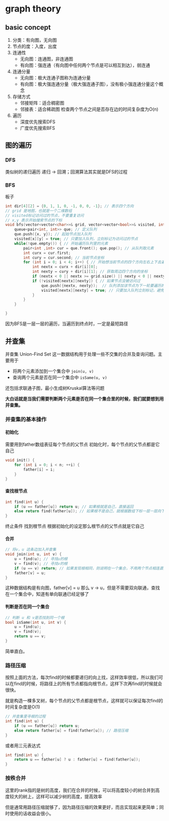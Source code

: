 # graph theory
## basic concept
1. 分类：有向图，无向图
2. 节点的度：入度，出度
3. 连通性
    - 无向图：连通图，非连通图
    - 有向图：强连通（有向图中任何两个节点是可以相互到达），弱连通
4. 连通分量
    - 无向图：极大连通子图称为连通分量
    - 有向图：极大强连通分量（极大强连通子图），没有极小强连通分量这个概念
5. 存储方式
    - 邻接矩阵：适合稠密图
    - 邻接表：适合稀疏图 检查两个节点之间是否存在边的时间复杂度为O(n)
6. 遍历
    - 深度优先搜索DFS
    - 广度优先搜索BFS
## 图的遍历
### DFS
类似树的递归遍历 递归 -> 回溯；回溯算法其实就是DFS的过程

### BFS
板子
```c++
int dir[4][2] = {0, 1, 1, 0, -1, 0, 0, -1}; // 表示四个方向
// grid 是地图，也就是一个二维数组
// visited标记访问过的节点，不要重复访问
// x,y 表示开始搜索节点的下标
void bfs(vector<vector<char>>& grid, vector<vector<bool>>& visited, int x, int y) {
    queue<pair<int, int>> que; // 定义队列
    que.push({x, y}); // 起始节点加入队列
    visited[x][y] = true; // 只要加入队列，立刻标记为访问过的节点
    while(!que.empty()) { // 开始遍历队列里的元素
        pair<int ,int> cur = que.front(); que.pop(); // 从队列取元素
        int curx = cur.first;
        int cury = cur.second; // 当前节点坐标
        for (int i = 0; i < 4; i++) { // 开始想当前节点的四个方向左右上下去遍历
            int nextx = curx + dir[i][0];
            int nexty = cury + dir[i][1]; // 获取周边四个方向的坐标
            if (nextx < 0 || nextx >= grid.size() || nexty < 0 || nexty >= grid[0].size()) continue;  // 坐标越界了，直接跳过
            if (!visited[nextx][nexty]) { // 如果节点没被访问过
                que.push({nextx, nexty});  // 队列添加该节点为下一轮要遍历的节点
                visited[nextx][nexty] = true; // 只要加入队列立刻标记，避免重复访问
            }
        }
    }

}
```
因为BFS是一层一层的遍历，当遍历到终点时，一定是最短路径

## 并查集
并查集 Union-Find Set 这一数据结构用于处理一些不交集的合并及查询问题。主要用于
- 将两个元素添加到一个集合中     ```join(u, v)```
- 查询两个元素是否在同一个集合中  ```isSame(u, v)```

还包括求联通子图，最小生成树Kruskal算法等问题

**大白话就是当我们需要判断两个元素是否在同一个集合里的时候，我们就要想到用并查集。**

### 并查集的基本操作
#### 初始化
需要用到father数组表征每个节点的父节点 初始化时，每个节点的父节点都是它自己
```c++
void init() {
    for (int i = 0; i < n; ++i) {
        father[i] = i;
    }
}
```
#### 查找根节点
```c++
int find(int u) {
    if (u == father[u]) return u; // 如果根就是自己，直接返回
    else return find(father[u]); // 如果根不是自己，就根据数组下标一层一层向下找
}
```
终止条件 找到根节点 根据初始化的设定那么根节点的父节点就是它自己
#### 合并
```c++
// 将v，u 这条边加入并查集
void join(int u, int v) {
    u = find(u); // 寻找u的根
    v = find(v); // 寻找v的根
    if (u == v) return; // 如果发现根相同，则说明在一个集合，不用两个节点相连直接返回
    father[v] = u;
}
```
这种数据结构是有向图，father[v] = u 那么 v -> u，但是不需要双向联通，查找在一个集合中，知道有单向联通已经足够了
#### 判断是否在同一个集合
```c++
// 判断 u 和 v是否找到同一个根
bool isSame(int u, int v) {
    u = find(u);
    v = find(v);
    return u == v;
}
```
简单直白。
### 路径压缩
按照上面的方法，每次find的时候都要递归的向上找，这样效率很低，所以我们可以在find的时候，将路径上的所有节点都指向根节点，这样下次再find的时候就会很快。

就是构造一棵多叉树，每个节点的父节点都是根节点，这样就可以保证每次find的时间复杂度是O(1)
```c++
// 并查集里寻根的过程
int find(int u) {
    if (u == father[u]) return u;
    else return father[u] = find(father[u]); // 路径压缩
}
```
或者用三元表达式
```c++
int find(int u) {
    return u == father[u] ? u : father[u] = find(father[u]);
}
```
### 按秩合并
这里的rank指的是树的高度，我们在合并的时候，可以将高度较小的树合并到高度较大的树上，这样可以减少树的高度，提高效率

但是通常用路径压缩就够了，因为路径压缩的效果更好，而且实现起来更简单；同时使用的话收益会很小。